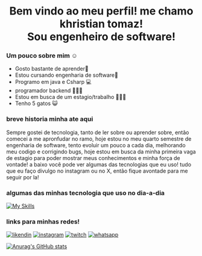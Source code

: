 <h1 align="center">
Bem vindo ao meu perfil! me chamo khristian tomaz! <br>Sou engenheiro de software!</h1>
</h1>


 ### Um pouco sobre mim ☺️
  - Gosto bastante de aprender📖
  - Estou cursando engenharia de software🚀
  - Programo em java e Csharp 💻
  - programador backend 👨🏼‍💻
  - Estou em busca de um estagio/trabalho 🧑🏼‍💼
  - Tenho 5 gatos 😺

### breve historia minha ate aqui
 Sempre gostei de tecnologia, tanto de ler sobre ou aprender sobre, então comecei a me apronfudar no ramo, hoje estou no meu quarto semestre de engenharia de software, tento evoluir um pouco a cada dia, melhorando meu codigo e corrigindo bugs, hoje estou em busca da minha primeira vaga de estagio para poder mostrar meus conhecimentos e minha força de vontade! a baixo você pode ver algumas das tecnologias que eu uso! tudo que eu faço divulgo no instagram ou no X, então fique avontade para me seguir por la! 

### algumas das minhas tecnologia que uso no dia-a-dia 
 [![My Skills](https://skillicons.dev/icons?i=cs,dotnet,java,mysql,react,visualstudio,vscode,github,git,docker)](https://skillicons.dev)

   ### links para minhas redes! 
 
 [![likendin](https://img.shields.io/badge/LinkedIn-0077B5?style=for-the-badge&logo=linkedin&logoColor=white)](https://www.linkedin.com/in/khristian-tomaz/)  [![instagram](https://img.shields.io/badge/Instagram-E4405F?style=for-the-badge&logo=instagram&logoColor=white)](https://www.instagram.com/iluzinh0/)  [![twitch](https://img.shields.io/badge/Twitch-9146FF?style=for-the-badge&logo=twitch&logoColor=white)](https://www.twitch.tv/iluzinh0) [![whatsapp](https://img.shields.io/badge/WhatsApp-25D366?style=for-the-badge&logo=whatsapp&logoColor=white)](https://contate.me/khristiantomaz)

[![Anurag's GitHub stats](https://github-readme-stats.vercel.app/api?username=khristiantomaz&theme=dark
)](https://github.com/anuraghazra/github-readme-stats)
